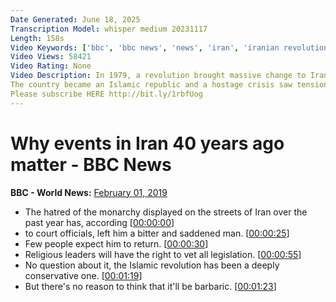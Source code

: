 ```yaml
---
Date Generated: June 18, 2025
Transcription Model: whisper medium 20231117
Length: 158s
Video Keywords: ['bbc', 'bbc news', 'news', 'iran', 'iranian revolution', 'islamic revolution', 'islamic republic', 'iran and us', 'persia', 'persian shah', 'shah', 'bbc persian', 'bbc archive', 'Ayatollah Ruhollah Khomeini', 'Khomeini', 'Ayatollah Khomeini', 'ايران']
Video Views: 58421
Video Rating: None
Video Description: In 1979, a revolution brought massive change to Iran.
The country became an Islamic republic and a hostage crisis saw tensions increase between Iran and the US.
Please subscribe HERE http://bit.ly/1rbfUog
---
```


# Why events in Iran 40 years ago matter - BBC News
**BBC - World News:** [February 01, 2019](https://www.youtube.com/watch?v=CQ1OGKeSXPw)
*  The hatred of the monarchy displayed on the streets of Iran over the past year has, according [[00:00:00](https://www.youtube.com/watch?v=CQ1OGKeSXPw&t=0.0s)]
*  to court officials, left him a bitter and saddened man. [[00:00:25](https://www.youtube.com/watch?v=CQ1OGKeSXPw&t=25.9s)]
*  Few people expect him to return. [[00:00:30](https://www.youtube.com/watch?v=CQ1OGKeSXPw&t=30.299999999999997s)]
*  Religious leaders will have the right to vet all legislation. [[00:00:55](https://www.youtube.com/watch?v=CQ1OGKeSXPw&t=55.9s)]
*  No question about it, the Islamic revolution has been a deeply conservative one. [[00:01:19](https://www.youtube.com/watch?v=CQ1OGKeSXPw&t=79.3s)]
*  But there's no reason to think that it'll be barbaric. [[00:01:23](https://www.youtube.com/watch?v=CQ1OGKeSXPw&t=83.82s)]
